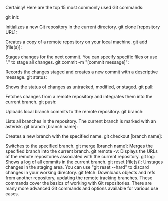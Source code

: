 Certainly! Here are the top 15 most commonly used Git commands:

git init:

Initializes a new Git repository in the current directory.
git clone [repository URL]:

Creates a copy of a remote repository on your local machine.
git add [file(s)]:

Stages changes for the next commit. You can specify specific files or use "." to stage all changes.
git commit -m "[commit message]":

Records the changes staged and creates a new commit with a descriptive message.
git status:

Shows the status of changes as untracked, modified, or staged.
git pull:

Fetches changes from a remote repository and integrates them into the current branch.
git push:

Uploads local branch commits to the remote repository.
git branch:

Lists all branches in the repository. The current branch is marked with an asterisk.
git branch [branch name]:

Creates a new branch with the specified name.
git checkout [branch name]:

Switches to the specified branch.
git merge [branch name]:
Merges the specified branch into the current branch.
git remote -v:
Displays the URLs of the remote repositories associated with the current repository.
git log:
Shows a log of all commits in the current branch.
git reset [file(s)]:
Unstages changes in the staging area. You can use "git reset --hard" to discard changes in your working directory.
git fetch:
Downloads objects and refs from another repository, updating the remote tracking branches.
These commands cover the basics of working with Git repositories. There are many more advanced Git commands and options available for various use cases.